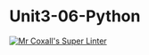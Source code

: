 # Unit3-06-Python
[![Mr Coxall's Super Linter](https://github.com/ICS3U-C-Programming-BeniNkongoloNK/workflows/Mr%20Coxall's%20Super%20Linter/badge.svg)](https://github.com/ICS3U-C-Programming-BeniNkongoloNK/actions/)
